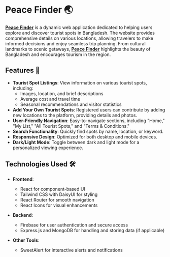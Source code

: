 # Peace Finder 🌏

**[Peace Finder](https://peace-finder-app.netlify.app/)** is a dynamic web application dedicated to helping users explore and discover tourist spots in Bangladesh. The website provides comprehensive details on various locations, allowing travelers to make informed decisions and enjoy seamless trip planning. From cultural landmarks to scenic getaways, **[Peace Finder](https://peace-finder-app.netlify.app/)** highlights the beauty of Bangladesh and encourages tourism in the region.

## Features 🌄

- **Tourist Spot Listings**: View information on various tourist spots, including:
  - Images, location, and brief descriptions
  - Average cost and travel time
  - Seasonal recommendations and visitor statistics
- **Add Your Own Tourist Spots**: Registered users can contribute by adding new locations to the platform, providing details and photos.
- **User-Friendly Navigation**: Easy-to-navigate sections, including "Home," "My List," "All Tourist Spots," and "Terms & Conditions."
- **Search Functionality**: Quickly find spots by name, location, or keyword.
- **Responsive Design**: Optimized for both desktop and mobile devices.
- **Dark/Light Mode**: Toggle between dark and light mode for a personalized viewing experience.

## Technologies Used 🛠️

- **Frontend**:

  - React for component-based UI
  - Tailwind CSS with DaisyUI for styling
  - React Router for smooth navigation
  - React Icons for visual enhancements

- **Backend**:

  - Firebase for user authentication and secure access
  - Express.js and MongoDB for handling and storing data (if applicable)

- **Other Tools**:
  - SweetAlert for interactive alerts and notifications
